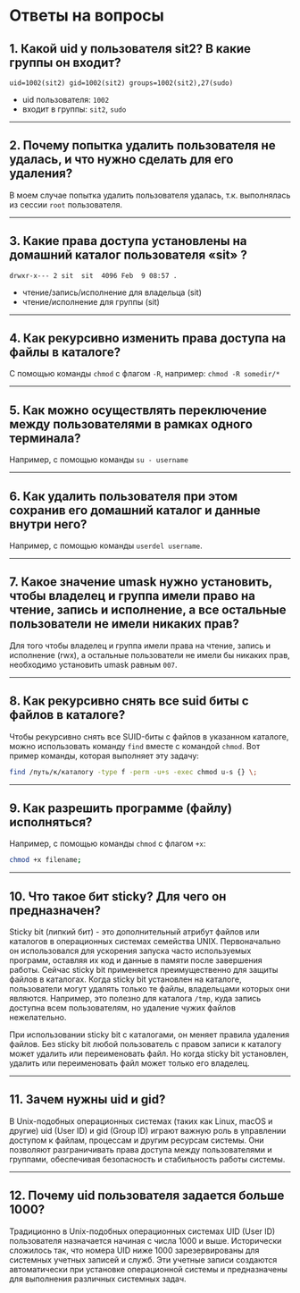 # Ответы на вопросы

## 1. Какой uid у пользователя sit2? В какие группы он входит?

```
uid=1002(sit2) gid=1002(sit2) groups=1002(sit2),27(sudo)
```
* uid пользователя: `1002`
* входит в группы: `sit2`, `sudo`

---

## 2. Почему попытка удалить пользователя не удалась, и что нужно сделать для его удаления?

В моем случае попытка удалить пользователя удалась, т.к. выполнялась из сессии `root` пользователя.

---

## 3. Какие права доступа установлены на домашний каталог пользователя «sit» ?

```
drwxr-x--- 2 sit  sit  4096 Feb  9 08:57 .
```

* чтение/запись/исполнение для владельца (sit)
* чтение/исполнение для группы (sit)

---

## 4. Как рекурсивно изменить права доступа на файлы в каталоге?

С помощью команды `chmod` с флагом `-R`, например: `chmod -R somedir/*`

---

## 5. Как можно осуществлять переключение между пользователями в рамках одного терминала?

Например, с помощью команды `su - username`

---

## 6. Как удалить пользователя при этом сохранив его домашний каталог и данные внутри него?

Например, с помощью команды `userdel username`.

---

## 7. Какое значение umask нужно установить, чтобы владелец и группа имели право на чтение, запись и исполнение, а все остальные пользователи не имели никаких прав?

Для того чтобы владелец и группа имели права на чтение, запись и исполнение (rwx), а остальные пользователи не имели бы
никаких прав, необходимо установить umask равным `007`.

---

## 8. Как рекурсивно снять все suid биты с файлов в каталоге?

Чтобы рекурсивно снять все SUID-биты с файлов в указанном каталоге, можно использовать команду `find` вместе с командой
`chmod`. Вот пример команды, которая выполняет эту задачу:

```sh
find /путь/к/каталогу -type f -perm -u+s -exec chmod u-s {} \;
```
---

## 9. Как разрешить программе (файлу) исполняться?

Например, с помощью команды `chmod` с флагом `+x`:
```sh
chmod +x filename;
```
---

## 10. Что такое бит sticky? Для чего он предназначен?

Sticky bit (липкий бит) - это дополнительный атрибут файлов или каталогов в операционных системах семейства UNIX.
Первоначально он использовался для ускорения запуска часто используемых программ, оставляя их код и данные в памяти
после завершения работы. Сейчас sticky bit применяется преимущественно для защиты файлов в каталогах. Когда sticky bit
установлен на каталоге, пользователи могут удалять только те файлы, владельцами которых они являются. Например, это
полезно для каталога `/tmp`, куда запись доступна всем пользователям, но удаление чужих файлов нежелательно.

При использовании sticky bit с каталогами, он меняет правила удаления файлов. Без sticky bit любой пользователь с правом
записи к каталогу может удалить или переименовать файл. Но когда sticky bit установлен, удалить или переименовать файл
может только его владелец.

---

## 11. Зачем нужны uid и gid?

В Unix-подобных операционных системах (таких как Linux, macOS и другие) uid (User ID) и gid (Group ID) играют важную
роль в управлении доступом к файлам, процессам и другим ресурсам системы. Они позволяют разграничивать права доступа
между пользователями и группами, обеспечивая безопасность и стабильность работы системы.

---

## 12. Почему uid пользователя задается больше 1000?

Традиционно в Unix-подобных операционных системах UID (User ID) пользователя назначается начиная с числа 1000 и выше.
Исторически сложилось так, что номера UID ниже 1000 зарезервированы для системных учетных записей и служб. Эти учетные
записи создаются автоматически при установке операционной системы и предназначены для выполнения различных системных
задач.
